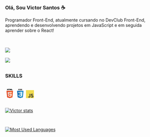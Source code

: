 ### Olá, Sou Victor Santos ☕

Programador Front-End, atualmente cursando no DevClub Front-End, aprendendo e desenvolvendo projetos em JavaScript e em seguida aprender sobre o React!

<br>
<br>

<div style="display:inline_block"> 
  <a href="https://www.linkedin.com/in/victor-santos-599332221/" target"_blank" /><img src="https://img.shields.io/badge/LinkedIn-0077B5?style=for-the-badge&logo=linkedin&logoColor=white" target="_blank"/></a>
  
  <a href="https://www.instagram.com/victor_santtz/" target="_blank"/><img src="https://img.shields.io/badge/Instagram-E4405F?style=for-the-badge&logo=instagram&logoColor=white" target="_blank"/></a>

##
  
</div>
  
<h3>SKILLS</h3>
<div style="display: inline_block"><br>
 <code><img height="30" src="https://raw.githubusercontent.com/github/explore/80688e429a7d4ef2fca1e82350fe8e3517d3494d/topics/html/html.png"></code>
 <code><img height="30" src="https://raw.githubusercontent.com/github/explore/80688e429a7d4ef2fca1e82350fe8e3517d3494d/topics/css/css.png"></code>
 <code><img height="26" src="https://raw.githubusercontent.com/github/explore/80688e429a7d4ef2fca1e82350fe8e3517d3494d/topics/javascript/javascript.png"></code></div> 
 
##

[![Victor stats](https://github-readme-stats.vercel.app/api?username=victorSmenezes&theme=tokyonight)](https://github.com/victorSmenezes/github-readme-stats)

<br>

[![Most Used Languages](https://github-readme-stats.vercel.app/api/top-langs/?username=victorSmenezes&theme=tokyonight)](https://github.com/victorSmenezes/github-readme-stats)

